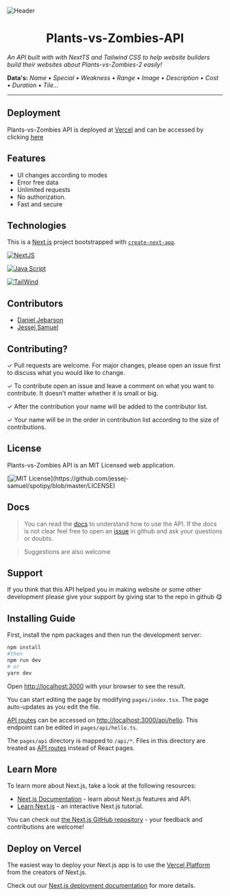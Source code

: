 ![Header](https://github.com/code-cracked/plants-vs-zombies-api/blob/main/public/assets/header_image.png)

# <h1 align="center">Plants-vs-Zombies-API</h1>

*An API built with with NextTS and Tailwind CSS to help website builders build their websites about Plants-vs-Zombies-2 easily!*

**Data's:** *Name • Special • Weakness • Range • Image • Description • Cost • Duration • Tile...*

***


## Deployment

Plants-vs-Zombies API is deployed at [Vercel](https://vercel.com/) and can be accessed by clicking [here](https://pvz-2-api.vercel.app/)


## Features

- UI changes according to modes
- Error free data
- Unlimited requests
- No authorization.
- Fast and secure


## Technologies

This is a [Next.js](https://nextjs.org/) project bootstrapped with [`create-next-app`](https://github.com/vercel/next.js/tree/canary/packages/create-next-app).

[![NextJS](https://img.shields.io/badge/Next-12.0.1-blue)](#)

[![Java Script](https://img.shields.io/badge/Java%20Script-16.3.1-lightgrey)](#)

[![TailWind](https://img.shields.io/badge/Tailwind-V3.0.15-red)](#)



## Contributors
- [Daniel Jebarson](https://github.com/Dani-Hacker)
- [Jessej Samuel](https://github.com/jessej-samuel)


## Contributing?
 ✓ Pull requests are welcome. For major changes, please open an issue first to discuss what you would like to change.
 
 ✓ To contribute open an issue and leave a comment on what you want to contribute. It doesn't matter whether it is small or big.
 
 ✓ After the contribution your name will be added to the contributor list.
 
 ✓ Your name will be in the order in contribution list according to the size of contributions.




## License

Plants-vs-Zombies API is an MIT Licensed web application.

[![MIT License](https://img.shields.io/apm/l/atomic-design-ui.svg?)](https://github.com/jessej-samuel/spotipy/blob/master/LICENSE)

## Docs

> You can read the [docs](https://pvz-2-api.vercel.app/docs) to understand how to use the API. If the docs is not clear feel free to open an [issue](https://github.com/code-cracked/plants-vs-zombies-api/issues/new) in github and ask your questions or doubts.

> Suggestions are also welcome


## Support 

If you think that this API helped you in making website or some other development please give your support by giving star to the repo in github 😋


## Installing Guide

First, install the npm packages and then run the development server:

```bash
npm install
#then
npm run dev
# or
yarn dev
```

Open [http://localhost:3000](http://localhost:3000) with your browser to see the result.

You can start editing the page by modifying `pages/index.tsx`. The page auto-updates as you edit the file.

[API routes](https://nextjs.org/docs/api-routes/introduction) can be accessed on [http://localhost:3000/api/hello](http://localhost:3000/api/hello). This endpoint can be edited in `pages/api/hello.ts`.

The `pages/api` directory is mapped to `/api/*`. Files in this directory are treated as [API routes](https://nextjs.org/docs/api-routes/introduction) instead of React pages.

## Learn More

To learn more about Next.js, take a look at the following resources:

- [Next.js Documentation](https://nextjs.org/docs) - learn about Next.js features and API.
- [Learn Next.js](https://nextjs.org/learn) - an interactive Next.js tutorial.

You can check out [the Next.js GitHub repository](https://github.com/vercel/next.js/) - your feedback and contributions are welcome!

## Deploy on Vercel

The easiest way to deploy your Next.js app is to use the [Vercel Platform](https://vercel.com/new?utm_medium=default-template&filter=next.js&utm_source=create-next-app&utm_campaign=create-next-app-readme) from the creators of Next.js.

Check out our [Next.js deployment documentation](https://nextjs.org/docs/deployment) for more details.


